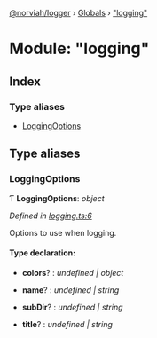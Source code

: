 [@norviah/logger](../README.md) › [Globals](../globals.md) › ["logging"](_logging_.md)

# Module: "logging"

## Index

### Type aliases

* [LoggingOptions](_logging_.md#loggingoptions)

## Type aliases

###  LoggingOptions

Ƭ **LoggingOptions**: *object*

*Defined in [logging.ts:6](https://github.com/norviah/logger/blob/095e0ad/src/logging.ts#L6)*

Options to use when logging.

#### Type declaration:

* **colors**? : *undefined | object*

* **name**? : *undefined | string*

* **subDir**? : *undefined | string*

* **title**? : *undefined | string*
